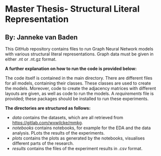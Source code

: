 # Master Thesis- Structural Literal Representation
## By: Janneke van Baden

This GitHub repository contains files to run Graph Neural Network models with various structural literal representations.
Graph data must be given in either .nt or .nt.gz format. 

**A further explanation on how to run the code is provided below:**
<add explanation how to run it from the command line> <with the fixed names of the datasets>

The code itself is contained in the main directory. There are different files for all models, containing their classes.
These classes are used to create the models. Moreover, code to create the adjacency matrices with different layouts
are given, as well as code to run the models. 
A _requirements_ file is provided; these packages should be installed to run these experiments.

**The directories are structured as follows:**
- _data_ contains the datasets, which are all retrieved from https://gitlab.com/wxwilcke/mmkg. 
- _notebooks_ contains notebooks, for example for the EDA and the data analysis. PLots the results of the experiments.
- _plots_ contains the plots as generated by the notebooks, visualises different parts of the research.
- _results_ contains the files of the experiment results in .csv format.


